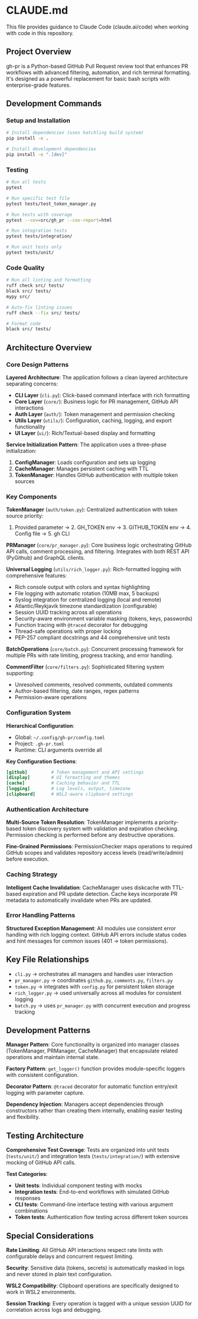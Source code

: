 # CLAUDE.md

This file provides guidance to Claude Code (claude.ai/code) when working with code in this repository.

## Project Overview

gh-pr is a Python-based GitHub Pull Request review tool that enhances PR workflows with advanced filtering, automation, and rich terminal formatting. It's designed as a powerful replacement for basic bash scripts with enterprise-grade features.

## Development Commands

### Setup and Installation
```bash
# Install dependencies (uses hatchling build system)
pip install -e .

# Install development dependencies
pip install -e ".[dev]"
```

### Testing
```bash
# Run all tests
pytest

# Run specific test file
pytest tests/test_token_manager.py

# Run tests with coverage
pytest --cov=src/gh_pr --cov-report=html

# Run integration tests
pytest tests/integration/

# Run unit tests only
pytest tests/unit/
```

### Code Quality
```bash
# Run all linting and formatting
ruff check src/ tests/
black src/ tests/
mypy src/

# Auto-fix linting issues
ruff check --fix src/ tests/

# Format code
black src/ tests/
```

## Architecture Overview

### Core Design Patterns

**Layered Architecture**: The application follows a clean layered architecture separating concerns:
- **CLI Layer** (`cli.py`): Click-based command interface with rich formatting
- **Core Layer** (`core/`): Business logic for PR management, GitHub API interactions
- **Auth Layer** (`auth/`): Token management and permission checking
- **Utils Layer** (`utils/`): Configuration, caching, logging, and export functionality
- **UI Layer** (`ui/`): Rich/Textual-based display and formatting

**Service Initialization Pattern**: The application uses a three-phase initialization:
1. **ConfigManager**: Loads configuration and sets up logging
2. **CacheManager**: Manages persistent caching with TTL
3. **TokenManager**: Handles GitHub authentication with multiple token sources

### Key Components

**TokenManager** (`auth/token.py`): Centralized authentication with token source priority:
1. Provided parameter → 2. GH_TOKEN env → 3. GITHUB_TOKEN env → 4. Config file → 5. gh CLI

**PRManager** (`core/pr_manager.py`): Core business logic orchestrating GitHub API calls, comment processing, and filtering. Integrates with both REST API (PyGithub) and GraphQL clients.

**Universal Logging** (`utils/rich_logger.py`): Rich-formatted logging with comprehensive features:
- Rich console output with colors and syntax highlighting
- File logging with automatic rotation (10MB max, 5 backups)
- Syslog integration for centralized logging (local and remote)
- Atlantic/Reykjavik timezone standardization (configurable)
- Session UUID tracking across all operations
- Security-aware environment variable masking (tokens, keys, passwords)
- Function tracing with `@traced` decorator for debugging
- Thread-safe operations with proper locking
- PEP-257 compliant docstrings and 44 comprehensive unit tests

**BatchOperations** (`core/batch.py`): Concurrent processing framework for multiple PRs with rate limiting, progress tracking, and error handling.

**CommentFilter** (`core/filters.py`): Sophisticated filtering system supporting:
- Unresolved comments, resolved comments, outdated comments
- Author-based filtering, date ranges, regex patterns
- Permission-aware operations

### Configuration System

**Hierarchical Configuration**:
- Global: `~/.config/gh-pr/config.toml`
- Project: `.gh-pr.toml`
- Runtime: CLI arguments override all

**Key Configuration Sections**:
```toml
[github]         # Token management and API settings
[display]        # UI formatting and themes
[cache]          # Caching behavior and TTL
[logging]        # Log levels, output, timezone
[clipboard]      # WSL2-aware clipboard settings
```

### Authentication Architecture

**Multi-Source Token Resolution**: TokenManager implements a priority-based token discovery system with validation and expiration checking. Permission checking is performed before any destructive operations.

**Fine-Grained Permissions**: PermissionChecker maps operations to required GitHub scopes and validates repository access levels (read/write/admin) before execution.

### Caching Strategy

**Intelligent Cache Invalidation**: CacheManager uses diskcache with TTL-based expiration and PR update detection. Cache keys incorporate PR metadata to automatically invalidate when PRs are updated.

### Error Handling Patterns

**Structured Exception Management**: All modules use consistent error handling with rich logging context. GitHub API errors include status codes and hint messages for common issues (401 → token permissions).

## Key File Relationships

- `cli.py` → orchestrates all managers and handles user interaction
- `pr_manager.py` → coordinates `github.py`, `comments.py`, `filters.py`
- `token.py` → integrates with `config.py` for persistent token storage
- `rich_logger.py` → used universally across all modules for consistent logging
- `batch.py` → uses `pr_manager.py` with concurrent execution and progress tracking

## Development Patterns

**Manager Pattern**: Core functionality is organized into manager classes (TokenManager, PRManager, CacheManager) that encapsulate related operations and maintain internal state.

**Factory Pattern**: `get_logger()` function provides module-specific loggers with consistent configuration.

**Decorator Pattern**: `@traced` decorator for automatic function entry/exit logging with parameter capture.

**Dependency Injection**: Managers accept dependencies through constructors rather than creating them internally, enabling easier testing and flexibility.

## Testing Architecture

**Comprehensive Test Coverage**: Tests are organized into unit tests (`tests/unit/`) and integration tests (`tests/integration/`) with extensive mocking of GitHub API calls.

**Test Categories**:
- **Unit tests**: Individual component testing with mocks
- **Integration tests**: End-to-end workflows with simulated GitHub responses
- **CLI tests**: Command-line interface testing with various argument combinations
- **Token tests**: Authentication flow testing across different token sources

## Special Considerations

**Rate Limiting**: All GitHub API interactions respect rate limits with configurable delays and concurrent request limiting.

**Security**: Sensitive data (tokens, secrets) is automatically masked in logs and never stored in plain text configuration.

**WSL2 Compatibility**: Clipboard operations are specifically designed to work in WSL2 environments.

**Session Tracking**: Every operation is tagged with a unique session UUID for correlation across logs and debugging.
